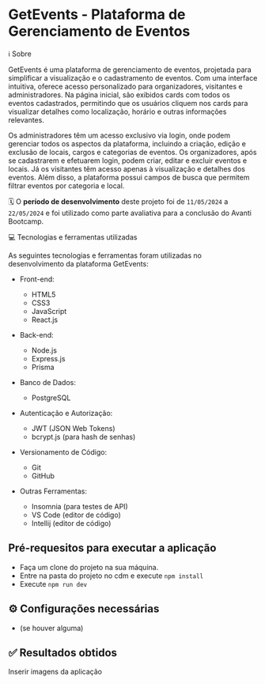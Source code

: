 # GetEvents - Plataforma de Gerenciamento de Eventos
ℹ️ Sobre

GetEvents é uma plataforma de gerenciamento de eventos, projetada para simplificar a visualização e o cadastramento de eventos. Com uma interface intuitiva, oferece acesso personalizado para organizadores, visitantes e administradores. Na página inicial, são exibidos cards com todos os eventos cadastrados, permitindo que os usuários cliquem nos cards para visualizar detalhes como localização, horário e outras informações relevantes.

Os administradores têm um acesso exclusivo via login, onde podem gerenciar todos os aspectos da plataforma, incluindo a criação, edição e exclusão de locais, cargos e categorias de eventos. Os organizadores, após se cadastrarem e efetuarem login, podem criar, editar e excluir eventos e locais. Já os visitantes têm acesso apenas à visualização e detalhes dos eventos. Além disso, a plataforma possui campos de busca que permitem filtrar eventos por categoria e local.

🗓️ O **período de desenvolvimento** deste projeto foi de `11/05/2024` a `22/05/2024` e foi utilizado como parte avaliativa para a conclusão do Avanti Bootcamp.

💻 Tecnologias e ferramentas utilizadas

As seguintes tecnologias e ferramentas foram utilizadas no desenvolvimento da plataforma GetEvents:

- Front-end:
  - HTML5
  - CSS3
  - JavaScript
  - React.js

- Back-end:
  - Node.js
  - Express.js
  - Prisma

- Banco de Dados:
  - PostgreSQL

- Autenticação e Autorização:
  - JWT (JSON Web Tokens)
  - bcrypt.js (para hash de senhas)

- Versionamento de Código:
  - Git
  - GitHub

- Outras Ferramentas:
  - Insomnia (para testes de API)
  - VS Code (editor de código)
  - Intellij (editor de código)

## Pré-requesitos para executar a aplicação
- Faça um clone do projeto na sua máquina.
- Entre na pasta do projeto no cdm e execute `npm install`
- Execute `npm run dev`

## ⚙️ Configurações necessárias
- (se houver alguma)

## ✅ Resultados obtidos
Inserir imagens da aplicação

